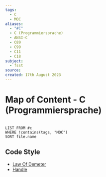 ```yaml
---
tags:
  - C
  - MOC
aliases:
  - "#C"
  - C (Programmiersprache)
  - ANSI-C
  - C89
  - C99
  - C11
  - C18
subject:
  - fsst
source: 
created: 17th August 2023
---
```


# Map of Content - C (Programmiersprache)

```dataview

LIST FROM #c
WHERE !contains(tags, "MOC")
SORT file.name

```

## Code Style

- [Law Of Demeter](https://en.wikipedia.org/wiki/Law_of_Demeter)
- [Handle](<https://en.wikipedia.org/wiki/Handle_(computing)>)
